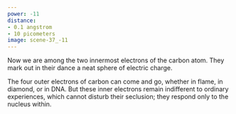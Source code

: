```yaml
---
power: -11
distance:
- 0.1 angstrom
- 10 picometers
image: scene-37_-11
---
```

Now we are among the two innermost electrons of the carbon atom. They mark out in their dance a neat sphere of electric charge. 

The four outer electrons of carbon can come and go, whether in flame, in diamond, or in DNA. But these inner electrons remain indifferent to ordinary experiences, which cannot disturb their seclusion; they respond only to the nucleus within.

